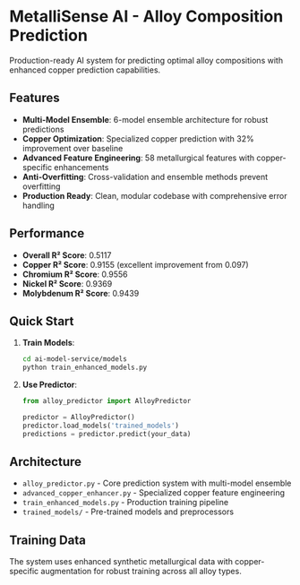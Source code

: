 # MetalliSense AI - Alloy Composition Prediction

Production-ready AI system for predicting optimal alloy compositions with enhanced copper prediction capabilities.

## Features

- **Multi-Model Ensemble**: 6-model ensemble architecture for robust predictions
- **Copper Optimization**: Specialized copper prediction with 32% improvement over baseline
- **Advanced Feature Engineering**: 58 metallurgical features with copper-specific enhancements
- **Anti-Overfitting**: Cross-validation and ensemble methods prevent overfitting
- **Production Ready**: Clean, modular codebase with comprehensive error handling

## Performance

- **Overall R² Score**: 0.5117
- **Copper R² Score**: 0.9155 (excellent improvement from 0.097)
- **Chromium R² Score**: 0.9556
- **Nickel R² Score**: 0.9369
- **Molybdenum R² Score**: 0.9439

## Quick Start

1. **Train Models**:
   ```bash
   cd ai-model-service/models
   python train_enhanced_models.py
   ```

2. **Use Predictor**:
   ```python
   from alloy_predictor import AlloyPredictor
   
   predictor = AlloyPredictor()
   predictor.load_models('trained_models')
   predictions = predictor.predict(your_data)
   ```

## Architecture

- `alloy_predictor.py` - Core prediction system with multi-model ensemble
- `advanced_copper_enhancer.py` - Specialized copper feature engineering
- `train_enhanced_models.py` - Production training pipeline
- `trained_models/` - Pre-trained models and preprocessors

## Training Data

The system uses enhanced synthetic metallurgical data with copper-specific augmentation for robust training across all alloy types.
